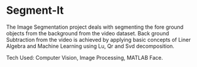 # Segment-It
The Image Segmentation project deals with segmenting the fore ground objects from the background from the video dataset. Back ground Subtraction from the video is achieved by applying basic concepts of Liner Algebra and Machine Learning using Lu, Qr and Svd decomposition. 

Tech Used: Computer Vision, Image Processing, MATLAB Face.
